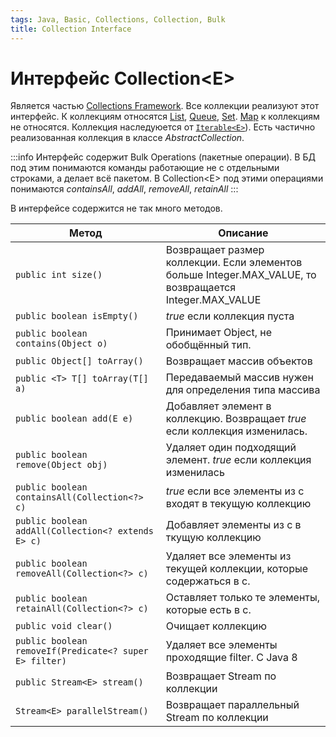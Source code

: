 ```yaml
---
tags: Java, Basic, Collections, Collection, Bulk
title: Collection Interface
---
```

# Интерфейс Collection\<E>
Является частью [Collections Framework](/sriRjK5tQHG3qlMBndTUkQ).
Все коллекции реализуют этот интерфейс. К коллекциям относятся [List](/D14lbmObQh6VoCf9ShVBrQ), [Queue](/QkE8wOPNTXOjCpQJ34CreA), [Set](/-uew1P9dTNCudmZx6Rax7w). 
[Map](/CGxPIhaCQCyDZKV4DY59fA) к коллекциям не относятся.
Коллекция наследуюется от [`Iterable<E>`](/loXrkVXHRYeD-xMwmxqWRg)).
Есть частично реализованная коллекция в классе *AbstractCollection*.

:::info
Интерфейс содержит Bulk Operations (пакетные операции). 
В БД под этим понимаются команды работающие не с отдельными строками, а делает всё пакетом. 
В Collection\<E> под этими операциями понимаются *containsAll*, *addAll*, *removeAll*, *retainAll*
:::

В интерфейсе содержится не так много методов.

| Метод                                                  | Описание                                                                                                |
| ------------------------------------------------------ | ------------------------------------------------------------------------------------------------------- |
| `public int size()`                                    | Возвращает размер коллекции. Если элементов больше Integer.MAX_VALUE, то возвращается Integer.MAX_VALUE |
| `public boolean isEmpty()`                             | *true* если коллекция пуста                                                                             |
| `public boolean contains(Object o)`                    | Принимает Object, не обобщённый тип.                                                                    |
| `public Object[] toArray()`                            | Возвращает массив объектов                                                                              |
| `public <T> T[] toArray(T[] a)`                        | Передаваемый массив нужен для определения типа массива                                                  |
| `public boolean add(E e)`                              | Добавляет элемент в коллекцию. Возвращает *true* если коллекция изменилась.                             |
| `public boolean remove(Object obj)`                    | Удаляет один подходящий элемент. *true* если коллекция изменилась                                       |
| `public boolean containsAll(Collection<?> c)`          | *true* если все элементы из c входят в текущую коллекцию                                                |
| `public boolean addAll(Collection<? extends E> c)`     | Добавляет элементы из c в ткущую коллекцию                                                              |
| `public boolean removeAll(Collection<?> c)`            | Удаляет все элементы из текущей коллекции, которые содержаться в c.                                     |
| `public boolean retainAll(Collection<?> c)`            | Оставляет только те элементы, которые есть в c.                                                         |
| `public void clear()`                                  | Очищает коллекцию                                                                                       |
| `public boolean removeIf(Predicate<? super E> filter)` | Удаляет все элементы проходящие filter. С Java 8                                                        |
| `public Stream<E> stream()`                            | Возвращает Stream по коллекции                                                                          |
| `Stream<E> parallelStream()`                           | Возвращает параллельный Stream по коллекции                                                             |
